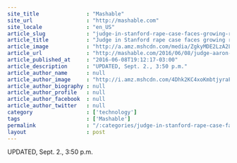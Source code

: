```yaml
---
site_title               : "Mashable"
site_url                 : "http://mashable.com"
site_locale              : "en_US"
article_slug             : "judge-in-stanford-rape-case-faces-growing-recall-effort"
article_title            : "Judge in Stanford rape case faces growing recall effort"
article_image            : "http://a.amz.mshcdn.com/media/ZgkyMDE2LzA2LzA4Lzc2LzQxNDYxMzI5YjNjODRiMzA4MTcxZmYxYmFiMmNiNGFmLjM2ZjU4LmpwZwpwCXRodW1iCTEyMDB4NjMwCmUJanBn/9ce55f09/4d3/41461329b3c84b308171ff1bab2cb4af.jpg"
article_url              : "http://mashable.com/2016/06/08/judge-aaron-persky-stanford-rape-case-recall/"
article_published_at     : "2016-06-08T19:12:17-03:00"
article_description      : "UPDATED, Sept. 2., 3:50 p.m."
article_author_name      : null
article_author_image     : "http://i.amz.mshcdn.com/4Dhk2KC4xoKmbtjyraFwzkV9E6M=/90x90/2016%2F09%2F16%2F9c%2Fhttpsd2mhye01h4nj2n.cloudfront.netmediaZgkyMDE1LzAz.ce8ca.jpg"
article_author_biography : null
article_author_profile   : null
article_author_facebook  : null
article_author_twitter   : null
category                 : ['technology']
tags                     : ['Mashable']
permalink                : "/:categories/judge-in-stanford-rape-case-faces-growing-recall-effort/"
layout                   : post
---
```


UPDATED, Sept. 2., 3:50 p.m.
